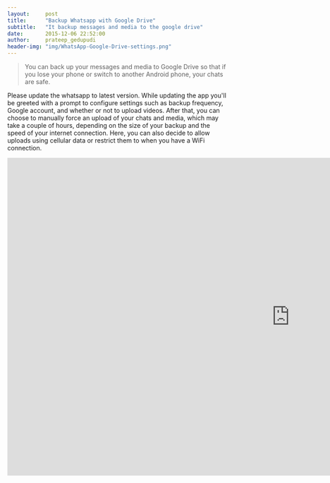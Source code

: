```yaml
---
layout:     post
title:      "Backup Whatsapp with Google Drive"
subtitle:   "It backup messages and media to the google drive"
date:       2015-12-06 22:52:00
author:     prateep_gedupudi
header-img: "img/WhatsApp-Google-Drive-settings.png"
---
```

<blockquote>You can back up your messages and media to Google Drive so that if you lose your phone or switch to another Android phone, your chats are safe.</blockquote>
<p>
	Please update the whatsapp to latest version. While updating the app you'll be greeted with a prompt to configure settings such as backup frequency, Google account, and whether or not to upload videos. After that, you can choose to manually force an upload of your chats and media, which may take a couple of hours, depending on the size of your backup and the speed of your internet connection. Here, you can also decide to allow uploads using cellular data or restrict them to when you have a WiFi connection.
</p>

<div class="embed-responsive embed-responsive-16by9">
	<iframe width="1280" height="720" src="https://www.youtube.com/embed/JhosgJvilo4" frameborder="0" allowfullscreen></iframe>
</div>
